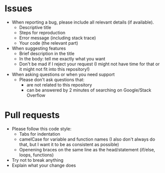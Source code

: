 # Issues

- When reporting a bug, please include all relevant details (if available).
	- Descriptive title
	- Steps for reproduction
	- Error message (including stack trace)
	- Your code (the relevant part)
- When suggesting features
	- Brief description in the title
	- In the body: tell me exactly what you want
	- Don't be mad if I reject your request (I might not have time for that or it might not fit into this repository!)
- When asking questions or when you need support
	- Please don't ask questions that:
		- are not related to this repository 
		- can be answered by 2 minutes of searching on Google/Stack Overflow
	
# Pull requests

- Please follow this code style:
	- Tabs for indentation
	- camelCase for variable and function names (I also don't always do that, but I want it to be as consistent as possible)
	- Openening braces on the same line as the head/statement (if/else, loops, functions)
- Try not to break anything
- Explain what your change does
